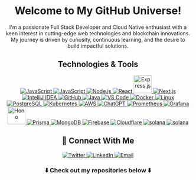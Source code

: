
<h1 align="center"> Welcome to My GitHub Universe! </h1>

<p align="center">
    I'm a passionate Full Stack Developer and Cloud Native enthusiast with a keen interest in cutting-edge web technologies and blockchain innovations. My journey is driven by curiosity, continuous learning, and the desire to build impactful solutions.
</p>

<h2 align="center">Technologies & Tools</h2>
<p align="center">
    <a href="https://www.javascript.com/" target="_blank"> 
        <img src="https://img.icons8.com/color/48/000000/javascript.png" alt="JavaScript"/> 
    </a>
    <a href="https://www.javascript.com/" target="_blank"> 
        <img src="https://img.icons8.com/color/48/000000/typescript.png" alt="JavaScript"/> 
    </a>
    <a href="https://nodejs.org/" target="_blank"> 
        <img src="https://img.icons8.com/color/48/000000/nodejs.png" alt="Node.js"/> 
    </a>
    <a href="https://react.dev/" target="_blank"> 
        <img src="https://img.icons8.com/color/48/react-native.png" alt="React"/> 
    </a>
    <a href="https://expressjs.com/" target="_blank"> 
        <img src="https://img.icons8.com/?size=100&id=kg46nzoJrmTR&format=png&color=666666" alt="Express.js" width="48" height="48"/> 
    </a>
    <a href="https://nextjs.org/" target="_blank"> 
        <img src="https://img.icons8.com/color/48/000000/nextjs.png" alt="Next.js"/> 
    </a>
    <a href="https://www.jetbrains.com/idea/" target="_blank"> 
        <img src="https://img.icons8.com/color/48/000000/intellij-idea.png" alt="IntelliJ IDEA"/> 
    </a>
    <a href="https://github.com/" target="_blank"> 
        <img src="https://img.icons8.com/?size=48&id=12599&format=png&color=666666" alt="GitHub"/> 
    </a>
    <a href="https://www.java.com/en/" target="_blank"> 
        <img src="https://img.icons8.com/color/48/000000/java-coffee-cup-logo--v1.png" alt="Java"/> 
    </a>
    <a href="https://code.visualstudio.com/" target="_blank"> 
        <img src="https://img.icons8.com/color/48/000000/visual-studio-code-2019.png" alt="VS Code"/> 
    </a>
    <a href="https://www.docker.com/" target="_blank"> 
        <img src="https://img.icons8.com/fluency/48/null/docker.png" alt="Docker"/> 
    </a>
    <a href="https://www.linux.com/" target="_blank"> 
        <img src="https://img.icons8.com/color/48/null/linux--v1.png" alt="Linux"/> 
    </a>
    <a href="https://www.postgresql.org/" target="_blank"> 
        <img src="https://img.icons8.com/color/48/postgreesql.png" alt="PostgreSQL"/> 
    </a>
    <a href="https://kubernetes.io/" target="_blank"> 
        <img src="https://img.icons8.com/color/48/kubernetes.png" alt="Kubernetes"/> 
    </a>
    <a href="https://aws.amazon.com/" target="_blank"> 
        <img src="https://img.icons8.com/color/48/amazon-web-services.png" alt="AWS"/> 
    </a>
    <a href="https://chatgpt.com/" target="_blank"> 
        <img src="https://img.icons8.com/ios/50/chatgpt.png" alt="ChatGPT"/> 
    </a>
    <a href="https://prometheus.io/" target="_blank"> 
        <img src="https://img.icons8.com/?size=48&id=Ei4ZhVQvIMHE&format=png&color=000000" alt="Prometheus"/> 
    </a>
    <a href="https://grafana.com/" target="_blank"> 
        <img src="https://img.icons8.com/color/48/grafana.png" alt="Grafana"/> 
    </a>
    <a href="https://hono.dev/" target="_blank"> 
        <img src="https://hono.dev/favicon.ico" width="48" height="48" alt="Hono"/> 
    </a>
    <a href="https://www.prisma.io/" target="_blank"> 
        <img src="https://img.icons8.com/?size=48&id=YKKmRFS8Utmm&format=png&color=000000" alt="Prisma"/> 
    </a>
    <a href="https://www.mongodb.com/" target="_blank"> 
        <img src="https://img.icons8.com/color/48/mongodb.png" alt="MongoDB"/> 
    </a>
    <a href="https://firebase.google.com/" target="_blank"> 
        <img src="https://img.icons8.com/color/48/firebase.png" alt="Firebase"/> 
    </a>
    <a href="https://www.cloudflare.com/" target="_blank"> 
        <img src="https://img.icons8.com/color/48/cloudflare.png" alt="Cloudflare"/> 
    </a>
  <a href="https://www.solana.com/" target="_blank"> 
        <img src="https://img.icons8.com/color/48/blockchain.png" alt="solana"/> 
    </a>
  <a href="https://bitcoin.org/en/" target="_blank"> 
        <img src="https://img.icons8.com/color/48/solidity.png" alt="solana"/> 
    </a>
</p>

<h2 align="center">🤝 Connect With Me</h2>
<p align="center">
    <a href="https://twitter.com/abhayy_mishraa"> <img src="https://img.shields.io/badge/Twitter-%231DA1F2.svg?style=for-the-badge&logo=Twitter&logoColor=white" alt="Twitter"/> </a>
    <a href="https://www.linkedin.com/in/abhayymishraa/"> <img src="https://img.shields.io/badge/LinkedIn-%230077B5.svg?style=for-the-badge&logo=linkedin&logoColor=white" alt="LinkedIn" /> </a>
    <a href="mailto:grabhaymishra@gmail.com"> <img src="https://img.shields.io/badge/Email-%23D14836.svg?style=for-the-badge&logo=gmail&logoColor=white" alt="Email" /> </a>
</p>
<h3 align="center">⬇️ Check out my repositories  below ⬇️</h3>
